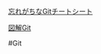 
[ 忘れがちなGitチートシート](https://qiita.com/kurogoma939/items/232e73c905ebe11345ac)

[図解Git](https://marklodato.github.io/visual-git-guide/index-ja.html)

#Git 